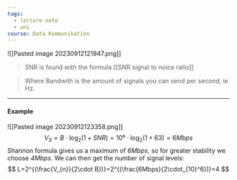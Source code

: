 ```yaml
---
tags:
  - lecture-note
  - uni
course: Data Kommunikation
---
```

![[Pasted image 20230912121947.png]]
>SNR is found with the formula [[SNR signal to noice ratio]]

>Where Bandwith is the amount of signals you can send per second, ie Hz.

***
#### Example
![[Pasted image 20230912123358.png]]
$$
V_{S}=B\cdot \log_{2}(1+SNR)=10⁶\cdot \log_{2}(1+63)=6Mbps
$$
Shannon formula gives us a maximum of *6Mbps*, so for greater stability we choose *4Mbps*.
We can then get the number of signal levels:
$$
L=2^{(\frac{V_{n}}{2\cdot B})}=2^{(\frac{6Mbps}{2\cdot_{10}^6})}=4
$$
